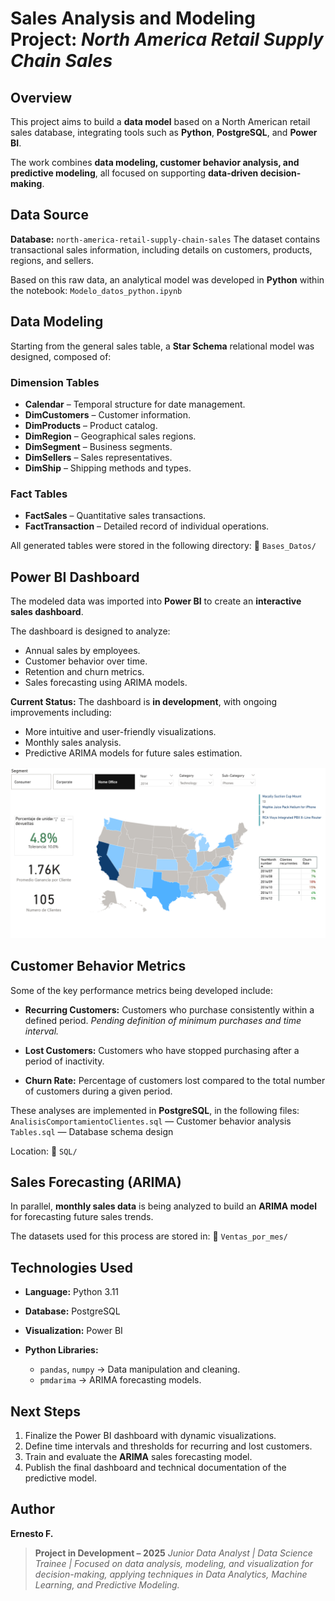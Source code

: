 # Sales Analysis and Modeling Project: *North America Retail Supply Chain Sales*

## Overview

This project aims to build a **data model** based on a North American retail sales database, integrating tools such as **Python**, **PostgreSQL**, and **Power BI**.

The work combines **data modeling, customer behavior analysis, and predictive modeling**, all focused on supporting **data-driven decision-making**.



## Data Source

**Database:** `north-america-retail-supply-chain-sales`
The dataset contains transactional sales information, including details on customers, products, regions, and sellers.

Based on this raw data, an analytical model was developed in **Python** within the notebook:
`Modelo_datos_python.ipynb`



## Data Modeling

Starting from the general sales table, a **Star Schema** relational model was designed, composed of:

### Dimension Tables

* **Calendar** – Temporal structure for date management.
* **DimCustomers** – Customer information.
* **DimProducts** – Product catalog.
* **DimRegion** – Geographical sales regions.
* **DimSegment** – Business segments.
* **DimSellers** – Sales representatives.
* **DimShip** – Shipping methods and types.

### Fact Tables

* **FactSales** – Quantitative sales transactions.
* **FactTransaction** – Detailed record of individual operations.

All generated tables were stored in the following directory:
📁 `Bases_Datos/`



## Power BI Dashboard

The modeled data was imported into **Power BI** to create an **interactive sales dashboard**.

The dashboard is designed to analyze:

* Annual sales by employees.
* Customer behavior over time.
* Retention and churn metrics.
* Sales forecasting using ARIMA models.

**Current Status:**
The dashboard is **in development**, with ongoing improvements including:

* More intuitive and user-friendly visualizations.
* Monthly sales analysis.
* Predictive ARIMA models for future sales estimation.

![Dashboard Progress](assets/PreDash.png)


## Customer Behavior Metrics

Some of the key performance metrics being developed include:

* **Recurring Customers:**
  Customers who purchase consistently within a defined period.
  *Pending definition of minimum purchases and time interval.*

* **Lost Customers:**
  Customers who have stopped purchasing after a period of inactivity.

* **Churn Rate:**
  Percentage of customers lost compared to the total number of customers during a given period.

These analyses are implemented in **PostgreSQL**, in the following files:
`AnalisisComportamientoClientes.sql` — Customer behavior analysis
`Tables.sql` — Database schema design

Location:
📁 `SQL/`



## Sales Forecasting (ARIMA)

In parallel, **monthly sales data** is being analyzed to build an **ARIMA model** for forecasting future sales trends.

The datasets used for this process are stored in:
📁 `Ventas_por_mes/`



## Technologies Used

* **Language:** Python 3.11
* **Database:** PostgreSQL
* **Visualization:** Power BI
* **Python Libraries:**

  * `pandas`, `numpy` → Data manipulation and cleaning.
  * `pmdarima` → ARIMA forecasting models.



## Next Steps

1. Finalize the Power BI dashboard with dynamic visualizations.
2. Define time intervals and thresholds for recurring and lost customers.
3. Train and evaluate the **ARIMA** sales forecasting model.
4. Publish the final dashboard and technical documentation of the predictive model.



## Author

**Ernesto F.**

> **Project in Development – 2025**
> *Junior Data Analyst | Data Science Trainee | Focused on data analysis, modeling, and visualization for decision-making, applying techniques in Data Analytics, Machine Learning, and Predictive Modeling.*


